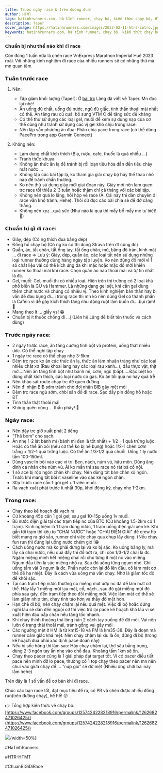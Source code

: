 ```yaml
---
title: Trước ngày race & trên đường đua!
author: HTMT
tags: hatinhrunners.com, hà tĩnh runner, chạy bộ, kiến thức chạy bộ, HTR-HTMT, taper, VnExpressMarathonHue2023
description: Taper
cover_image: https://hatinhrunners.com/images/2023-02-11-htrs-intro.jpg
keywords: hatinhrunners.com, hà tĩnh runner, chạy bộ, kiến thức chạy bộ
---
```


𝗖𝗵𝘂𝗮̂̉𝗻 𝗯𝗶̣ 𝗻𝗵𝘂̛ 𝘁𝗵𝗲̂́ 𝗻𝗮̀𝗼 𝗸𝗵𝗶 đ𝗶 𝗿𝗮𝗰𝗲

Còn đúng 1 tuần nữa là chén race VnExpress Marathon Imperial Huế 2023 roài. Với những kinh nghiệm đi race của nhiều runners sẽ có những thứ mà mn quan tâm.

### 𝗧𝘂𝗮̂̀𝗻 𝘁𝗿𝘂̛𝗼̛́𝗰 𝗿𝗮𝗰𝗲

1. Nên:
    - Tập giảm khối lượng (Taper): Ở [bài trc](https://www.facebook.com/groups/1257424228218916/permalink/1284459032182102/) Lãng đã viết về Taper. Mn đọc lại nhé!
    - Ăn uống đủ chất, uống đủ nước, ngủ đủ giấc, tinh thần thoải mái nhất
    có thể. Ăn tăng rau củ quả, bổ sung VTM C để tăng sức đề kháng
    - Có thể thử sử dụng các loại gel, muối để xem sự dung nạp của cơ thể
    cũng như tránh sử dụng các vị gel khó chịu trong race.
    - Nên lập sẵn phương án đua: Phân chia pace trong race (có thể dùng
    PacePro trong app Garmin Connect)

2. Không nên:
    - Lạm dụng chất kích thích (Bia, rượu, cafe, thuốc lá quá nhiều ...)
    - Tránh thức khuya
    - Không ăn thức ăn lạ để tránh bị rối loạn tiêu hóa dẫn đến tiêu chảy
    mất nước ...
    - Không tập các bài tập lạ, ko tham gia giải chạy bộ hay thể thao nhỏ
    nào để tránh chấn thương.
    - Ko nên thử sử dụng giày mới giai đoạn này. Giày mới nên làm quen trc
    race tối thiếu 2-3 tuần hoặc thậm chí cả tháng với các bài tập.
    - Không nên quá lo lắng, hồi hộp về race (À. Cái này thì dân chuyên đi
    race vẫn khó tránh. Hehe). Thôi cứ đọc các bài chia sẻ để đỡ căng thẳng.
    - Không nên xyz...quá sức (Như nào là quá thì mấy bố mấy mẹ tự
    biết!🤣)

### 𝗖𝗵𝘂𝗮̂̉𝗻 𝗯𝗶̣ 𝗴𝗶̀ đ𝗶 𝗿𝗮𝗰𝗲:

- Giày, dép (Có ng thích đua bằng dép)
- Đồng hồ chạy bộ (Có ng ko có thì dùng Strava trên đt cũng đc)
- Quần, áo, tất chân, tất ống tay, tất ống chân, mũ, băng đô trán, kính
mát ... đi race
=> Lưu ý: Giày, dép, quần áo, các loại tất nên sử dụng những loại
runner thường dùng hàng ngày tập luyện. Ko nên dùng đồ mới vì 1 số chất
liệu vải có thể kích ứng da khi mặc hoặc mặc đồ mới khiến runner ko
thoải mái khi race. Chọn quần áo nào thoải mái và tự tin nhất là đc.
- Gel, muối: Gel, muối thì có nhiều loại. Hiện trên thị trường có 2
loại khá phổ biến là GU và Hammer. Là những dạng gel sệt, khi cắn gel
dùng thêm chút nước và chúng có nhiều vị. Theo kinh nghiệm bản thân hay
bị vấn đề đau bụng đi...ị trong race thì mn ko nên dùng Gel có thành
phần là Cafein vì dễ gây kích thích tăng nhu động ruột làm buồn
đi....bụi rậm! 🤣
- Mang theo ít ... giấy vs! 😁
- Chuẩn bị ít thuốc chống đi ...ị (Liên hệ Lãng để biết tên thuốc và
cách dùng)

### 𝗧𝗿𝘂̛𝗼̛́𝗰 𝗻𝗴𝗮̀𝘆 𝗿𝗮𝗰𝗲:

- 2 ngày trước race, ăn tăng cường tinh bột và protein, uống thật nhiều
ước. Có thể nghỉ tập chạy
- 1 ngày trc race có thể chạy nhẹ 3-5km
- Đêm trc race ko ăn các thức ăn lạ, thức ăn làm nhuận tràng như các
loại nhiều chất xơ (Rau khoai lang hay các loại rau xanh\...), dầu thực
vật, thịt mỡ\....Nên ăn tăng tinh bột như bánh mì, cơm, ngô
(bắp)\.....Đặc biệt ko dùng chất kích thích, các loại nước có gas. Ko ăn
tối quá no hay quá trễ
- Nên khảo sát route chạy trc để quen đường.
- Nên đi nhận BIB sớm tránh chờ đợi nhận BIB gây mệt mỏi
- Đêm trc race ngủ sớm, chbi sẵn đồ đi race. Sạc đầy pin đồng hồ hoặc
ĐT
- Tinh thần thật thoải mái
- Không quên cúng ... thần phây! 🤣

### 𝗡𝗴𝗮̀𝘆 𝗿𝗮𝗰𝗲:

- Nên dậy trc giờ xuất phát 2 tiếng
- "Thả bom" cho sạch.
- Ăn nhẹ 1-2 lát bánh mì (bánh mì đen là tốt nhất) + 1/2 - 1 quả trứng
luộc. Hoặc có thể ăn xôi (nếu cơ thể ko bị nê bụng) hoặc 1/2-1 chén cơm
trắng + 1/2-1 quả trứng luộc. Có thể ăn 1/3-1/2 quả chuối. Uống 1 ly
nước tầm 100-150ml.
- Dùng vaselin bôi vào các vị trí: Bẹn, nách, núm vú, hậu môn. Dùng
ăng dính cá nhân che núm vú. Ai ko mần thì sau race nó rát bà cố nội.
- 1 số ace bị rộp ngón chân khi chạy. Nên dùng tất bàn chân xỏ ngón. Trước khi mang tất bôi ít vaseline vào các kẽ ngón chân.
- 30p trước race cắn 1 gói gel + 1 viên muối.
- Ra vạch xuất phát trước ít nhất 30p, khởi động kỹ, chạy nhẹ 1-2km.

### 𝗧𝗿𝗼𝗻𝗴 𝗿𝗮𝗰𝗲:

- Chạy theo kế hoạch đã vạch ra
- Cứ khoảng 45p cắn 1 gói gel, sau gel 10-15p uống 1v muối.
- Bù nước điện giải tại các trạm tiếp nc của BTC (Cứ khoảng 1.5-2km có
1 trạm). Kinh nghiệm là 1 trạm dùng nước, 1 trạm uống điện giải xen kẽ.
Khi gần tới trạm thì kêu to \"CHAI NƯỚC\" hoặc \"CHAI ĐIỆN GIẢI\" để
crew họ biết mang ra giơ sẵn, runner chỉ việc chạy qua chụp lấy dùng.
(Nếu chạy fun run thì đứng lại uống nước chém gió !😁
- Cách uống nước mà ko phải dừng lại và ko bị sặc: Ko uống bằng ly, mà
lấy cả chai nước, nếu quá đầy thì đổ bớt ra, chỉ còn 1/3-1/2 chai là đc.
Ngậm miệng mình hết miệng chai rồi cho từng ít một nc vào miệng. Ngụm
đầu tiên là súc miệng nhổ ra. Sau đó uống từng ngụm nhỏ. Chỉ uống tầm
vài 3 ngụm là đc. Phần nước còn lại đổ lên đầu, cổ làm mát cơ thể để hạ
nhiệt. Đây là cách vừa uống mà vẫn chạy. Nhớ là giảm tốc độ để khỏi sặc.
- Tại các trạm tiếp nước thường có miếng mút ướp nc đá để làm mát cơ
thể. Hãy lấy 1 miếng mút lau mặt, cổ, nách\...sau đó gài miếng mút đó
phía sau gáy, đến trạm tiếp theo đổi miếng mới. Việc làm mát có thể sẽ
làm giảm nhịp tim, chạy tỉnh táo hơn và thấy đỡ mệt hơn.
- Hạn chế đi bộ, nên chạy chậm lại nếu quá mệt. Việc đi bộ hoặc đứng
nghỉ lâu sẽ dãn đến nguội cơ thì việc trở lại pace kế hoạch khá lâu vì
sẽ xuất hiện đau bắp chân nếu tăng tốc nhanh.
- Khi chạy thỉnh thoảng thả lỏng hẳn 2 cách tay xuống để đỡ mỏi. Vai
nên luôn ở trạng thái thoải mái, tránh gồng vai gây mỏi
- Các ngưỡng mệt ở HM là từ km15-18 và FM là km35-38. Đây là đoạn mà
runner cảm giác khá mệt. Nên chạy chậm lại xíu là ổn, đừng đi bộ (trong
kế hoạch đua phải xác định pace đoạn này)
- Nếu bị sốc hông thì làm sao: Hãy chạy chậm lại, thở sâu bằng bụng,
dùng 2-3 ngón tay ấn nhẹ vào chỗ đau. Khoảng tầm 1km sẽ ổn.
- Chạy theo pacer cũng là 1 giải pháp đạt target tốt. Vì có pacer điều
tiết pace nên mình đỡ lo pace, thường có 1 top chạy theo pacer nên mn
nên chui vào giữa chạy để ... "núp gió" sẽ đỡ mệt (Nhiều ông chơi bài này lắm hehe)

Trên đây là 1 số vấn đề cơ bản khi đi race.

Chúc các bạn race tốt, đạt mục tiêu đề ra, có PR và chén được nhiều đồng run(trên đường chạy), hế hế! 😚

👉 Tổng hợp kiến thức về chạy bộ: [https://www.facebook.com/groups/1257424228218916/permalink/1262682471026425/](https://www.facebook.com/groups/1257424228218916/permalink/1262682471026425/)

![](https://scontent.fhan3-4.fna.fbcdn.net/v/t39.30808-6/340403694_192564356881233_539739237258227777_n.jpg?stp=dst-jpg_s1080x2048&_nc_cat=106&ccb=1-7&_nc_sid=5cd70e&_nc_ohc=5FHH_kUSW-QAX-KTHTC&_nc_ht=scontent.fhan3-4.fna&oh=00_AfBbIzpZQbl3rS6tOG4U-D22D-A_ZHk4ZW4zwfv-oKfmnQ&oe=6437F81F){width=50%}

#HaTinhRunners

#HTR-HTMT

#ChuanBiGiDiRace

